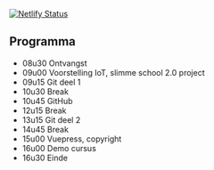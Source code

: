 [![Netlify Status](https://api.netlify.com/api/v1/badges/86e423cf-c78a-4d09-8b4e-5ab6a6a415fa/deploy-status)](https://app.netlify.com/sites/studiedag-git/deploys)

## Programma

* 08u30 Ontvangst
* 09u00 Voorstelling IoT, slimme school 2.0 project
* 09u15 Git deel 1
* 10u30 Break
* 10u45 GitHub 
* 12u15 Break
* 13u15 Git deel 2
* 14u45 Break
* 15u00 Vuepress, copyright
* 16u00 Demo cursus 
* 16u30 Einde